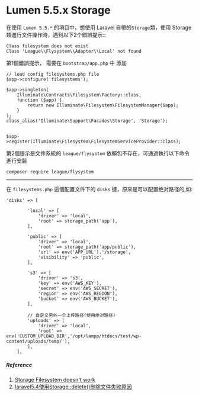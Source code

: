 # Lumen 5.5.x Storage #

在使用 `Lumen 5.5.*` 的項目中，想使用 Laravel 自帶的`Storage`類，使用 Storage 類進行文件操作時，遇到以下2个錯誤提示::

```
Class filesystem does not exist
Class 'League\\Flysystem\\Adapter\\Local' not found
```

第1個錯誤提示， 需要在 `bootstrap/app.php` 中 添加

```
// load config filesystems.php file
$app->configure('filesystems');

$app->singleton(
    Illuminate\Contracts\Filesystem\Factory::class,
    function ($app) {
        return new Illuminate\Filesystem\FilesystemManager($app);
    }
);
class_alias('Illuminate\Support\Facades\Storage', 'Storage');


$app->register(Illuminate\Filesystem\FilesystemServiceProvider::class);
```

第2個提示是文件系統的 `league/flysystem` 依賴包不存在，可通過執行以下命令進行安裝

```
composer require league/flysystem
```

------

在 `filesystems.php` 這個配置文件下的 `disks` 键，原來是可以配置绝对路径的,如:

```
'disks' => [

        'local' => [
            'driver' => 'local',
            'root' => storage_path('app'),
        ],

        'public' => [
            'driver' => 'local',
            'root' => storage_path('app/public'),
            'url' => env('APP_URL').'/storage',
            'visibility' => 'public',
        ],

        's3' => [
            'driver' => 's3',
            'key' => env('AWS_KEY'),
            'secret' => env('AWS_SECRET'),
            'region' => env('AWS_REGION'),
            'bucket' => env('AWS_BUCKET'),
        ],

        // 自定义另外一个上传路径(使用绝对路径)
        'uploads' => [
            'driver' => 'local',
            'root' => env('CUSTOM_UPLOAD_DIR','/opt/lampp/htdocs/test/wp-content/uploads/temp/'),
        ],
    ],
```



##### Reference #####
1. [Storage Filesystem doesn't work](https://github.com/laravel/lumen-framework/issues/168)
2. [laravel5.4使用Storage::delete()删除文件失败原因](http://www.58vb.com/a331.html)